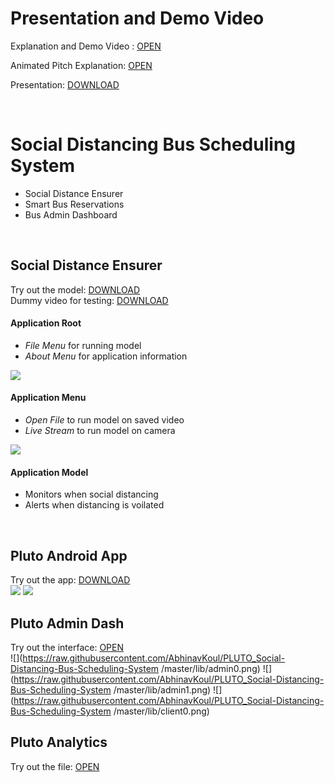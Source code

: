 # Presentation and Demo Video
Explanation and Demo Video : [OPEN](https://drive.google.com/file/d/1rrdzgwxXogsZbKKNM6fqZE9Ezw3ksK5v/view?usp=sharing)  


Animated Pitch Explanation: [OPEN](https://drive.google.com/file/d/1RO852jnU8uFE5hI0SlgC_984m6QHI_tf/view?usp=sharing)  

Presentation: [DOWNLOAD](https://raw.githubusercontent.com/artisandip7/IBM-Hack/master/Presentation&#32;for&#32;PLUTO&#32;Social&#32;distancing&#32;Bus&#32;Scheduling&#32;system.pdf)  

<br>

# Social Distancing Bus Scheduling System
- Social Distance Ensurer
- Smart Bus Reservations
- Bus Admin Dashboard
<br>

## Social Distance Ensurer
Try out the model: [DOWNLOAD](https://raw.githubusercontent.com/artisandip7/IBM-Hack/master/dist/sde.exe)<br>
Dummy video for testing: [DOWNLOAD](https://raw.githubusercontent.com/artisandip7/IBM-Hack/master/lib/demo.mp4)

#### Application Root
- *File Menu* for running model
- *About Menu* for application information

![](https://raw.githubusercontent.com/artisandip7/IBM-Hack/master/lib/main.jpeg)


#### Application Menu
- *Open File* to run model on saved video
- *Live Stream* to run model on camera

![](https://raw.githubusercontent.com/artisandip7/IBM-Hack/master/lib/menu.jpg)


#### Application Model
- Monitors when social distancing
- Alerts when distancing is voilated
<br>

## Pluto Android App
Try out the app: [DOWNLOAD](https://raw.githubusercontent.com/artisandip7/IBM-Hack/master/dist/pluto.apk)<br>
![](https://raw.githubusercontent.com/artisandip7/IBM-Hack/master/lib/intro.jpeg)
![](https://raw.githubusercontent.com/artisandip7/IBM-Hack/master/lib/book.jpeg)
<br>

## Pluto Admin Dash
Try out the interface: [OPEN](https://ib-pluto.netlify.app/)<br>
![](https://raw.githubusercontent.com/AbhinavKoul/PLUTO_Social-Distancing-Bus-Scheduling-System
/master/lib/admin0.png)
![](https://raw.githubusercontent.com/AbhinavKoul/PLUTO_Social-Distancing-Bus-Scheduling-System
/master/lib/admin1.png)
![](https://raw.githubusercontent.com/AbhinavKoul/PLUTO_Social-Distancing-Bus-Scheduling-System
/master/lib/client0.png)
<br>

## Pluto Analytics
Try out the file: [OPEN](https://github.com/artisandip7/IBM-Hack/blob/master/eda.ipynb)
<br>
